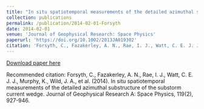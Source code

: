 ```yaml
---
title: "In situ spatiotemporal measurements of the detailed azimuthal substructure of the substorm current wedge"
collection: publications
permalink: /publication/2014-02-01-Forsyth
date: 2014-02-01
venue: 'Journal of Geophysical Research: Space Physics'
paperurl: 'https://doi.org/10.1002/2013JA019302'
citation: 'Forsyth, C., Fazakerley, A. N., Rae, I. J., Watt, C. E. J. J., Murphy, K., Wild, J. A., et al. (2014). In situ spatiotemporal measurements of the detailed azimuthal substructure of the substorm current wedge. Journal of Geophysical Research A: Space Physics, 119(2), 927-946. '
---
```

[Download paper here](https://doi.org/10.1002/2013JA019302)

Recommended citation: Forsyth, C., Fazakerley, A. N., Rae, I. J., Watt, C. E. J. J., Murphy, K., Wild, J. A., et al. (2014). In situ spatiotemporal measurements of the detailed azimuthal substructure of the substorm current wedge. Journal of Geophysical Research A: Space Physics, 119(2), 927-946. 